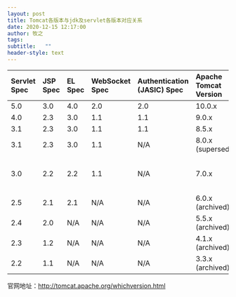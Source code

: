 ```yaml
---
layout: post
title: Tomcat各版本与jdk及servlet各版本对应关系
date: 2020-12-15 12:17:00
author: 牧之
tags: 
subtitle:   ""
header-style: text
---
```



| **Servlet Spec** | **JSP Spec** | **EL Spec** | **WebSocket Spec** | **Authentication (JASIC) Spec** | **Apache Tomcat Version** | **Latest Released Version** | **Supported Java Versions**             |
| :--------------- | :----------- | :---------- | :----------------- | :------------------------------ | :------------------------ | :-------------------------- | :-------------------------------------- |
| 5.0              | 3.0          | 4.0         | 2.0                | 2.0                             | 10.0.x                    | 10.0.0 (beta)               | 8 and later                             |
| 4.0              | 2.3          | 3.0         | 1.1                | 1.1                             | 9.0.x                     | 9.0.41                      | 8 and later                             |
| 3.1              | 2.3          | 3.0         | 1.1                | 1.1                             | 8.5.x                     | 8.5.61                      | 7 and later                             |
| 3.1              | 2.3          | 3.0         | 1.1                | N/A                             | 8.0.x (superseded)        | 8.0.53 (superseded)         | 7 and later                             |
| 3.0              | 2.2          | 2.2         | 1.1                | N/A                             | 7.0.x                     | 7.0.107                     | 6 and later (7 and later for WebSocket) |
| 2.5              | 2.1          | 2.1         | N/A                | N/A                             | 6.0.x (archived)          | 6.0.53 (archived)           | 5 and later                             |
| 2.4              | 2.0          | N/A         | N/A                | N/A                             | 5.5.x (archived)          | 5.5.36 (archived)           | 1.4 and later                           |
| 2.3              | 1.2          | N/A         | N/A                | N/A                             | 4.1.x (archived)          | 4.1.40 (archived)           | 1.3 and later                           |
| 2.2              | 1.1          | N/A         | N/A                | N/A                             | 3.3.x (archived)          | 3.3.2 (archived)            | 1.1 and later                           |

官网地址：http://tomcat.apache.org/whichversion.html